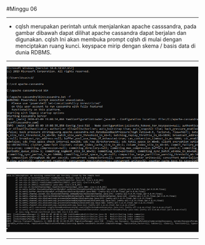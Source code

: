 #Minggu 06

---

* cqlsh merupakan perintah  untuk menjalankan apache casssandra, pada gambar dibawah dapat dilihat apache cassandra dapat berjalan dan digunakan. cqlsh Ini akan membuka prompt cqlsh di mulai dengan menciptakan ruang kunci. keyspace mirip dengan skema / basis data di dunia RDBMS. 

---

![Gambar 1](gambar-01.png)

---

![Gambar 2](gambar-02.png)

---
